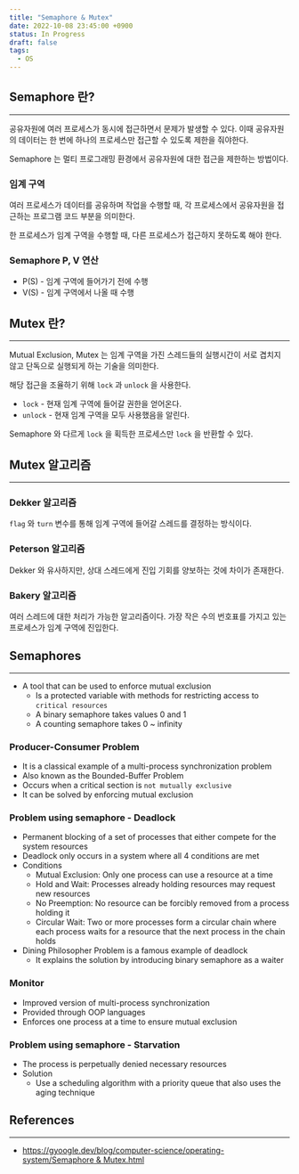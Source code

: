 ```yaml
---
title: "Semaphore & Mutex"
date: 2022-10-08 23:45:00 +0900
status: In Progress
draft: false
tags:
  - OS
---
```

## Semaphore 란?
---
공유자원에 여러 프로세스가 동시에 접근하면서 문제가 발생할 수 있다. 이때 공유자원의 데이터는 한 번에 하나의 프로세스만 접근할 수 있도록 제한을 줘야한다.

Semaphore 는 멀티 프로그래밍 환경에서 공유자원에 대한 접근을 제한하는 방법이다.

### 임계 구역

여러 프로세스가 데이터를 공유하며 작업을 수행할 때, 각 프로세스에서 공유자원을 접근하는 프로그램 코드 부분을 의미한다.

한 프로세스가 임계 구역을 수행할 때, 다른 프로세스가 접근하지 못하도록 해야 한다.

### Semaphore P, V 연산

- P(S) - 임계 구역에 들어가기 전에 수행
- V(S) - 임계 구역에서 나올 때 수행

## Mutex 란?
---
Mutual Exclusion, Mutex 는 임계 구역을 가진 스레드들의 실행시간이 서로 겹치지 않고 단독으로 실행되게 하는 기술을 의미한다.

해당 접근을 조율하기 위해 `lock` 과 `unlock` 을 사용한다.

- `lock` - 현재 임계 구역에 들어갈 권한을 얻어온다.
- `unlock` - 현재 임계 구역을 모두 사용했음을 알린다.

Semaphore 와 다르게 `lock` 을 획득한 프로세스만 `lock` 을 반환할 수 있다.

## Mutex 알고리즘
---
### Dekker 알고리즘

`flag` 와 `turn` 변수를 통해 임계 구역에 들어갈 스레드를 결정하는 방식이다.

### Peterson 알고리즘

Dekker 와 유사하지만, 상대 스레드에게 진입 기회를 양보하는 것에 차이가 존재한다.

### Bakery 알고리즘

여러 스레드에 대한 처리가 가능한 알고리즘이다. 가장 작은 수의 번호표를 가지고 있는 프로세스가 임계 구역에 진입한다.

## Semaphores
---
- A tool that can be used to enforce mutual exclusion
    - Is a protected variable with methods for restricting access to `critical resources`
    - A binary semaphore takes values 0 and 1
    - A counting semaphore takes 0 ~ infinity

### Producer-Consumer Problem
- It is a classical example of a multi-process synchronization problem
- Also known as the Bounded-Buffer Problem
- Occurs when a critical section is `not mutually exclusive`
- It can be solved by enforcing mutual exclusion

### Problem using semaphore - Deadlock
- Permanent blocking of a set of processes that either compete for the system resources
- Deadlock only occurs in a system where all 4 conditions are met
- Conditions
    - Mutual Exclusion: Only one process can use a resource at a time
    - Hold and Wait: Processes already holding resources may request new resources
    - No Preemption: No resource can be forcibly removed from a process holding it
    - Circular Wait: Two or more processes form a circular chain where each process waits for a resource that the next process in the chain holds
- Dining Philosopher Problem is a famous example of deadlock
    - It explains the solution by introducing binary semaphore as a waiter

### Monitor
- Improved version of multi-process synchronization
- Provided through OOP languages
- Enforces one process at a time to ensure mutual exclusion

### Problem using semaphore - Starvation
- The process is perpetually denied necessary resources
- Solution
    - Use a scheduling algorithm with a priority queue that also uses the aging technique

## References
---
- [https://gyoogle.dev/blog/computer-science/operating-system/Semaphore & Mutex.html](https://gyoogle.dev/blog/computer-science/operating-system/Semaphore%20&%20Mutex.html)
